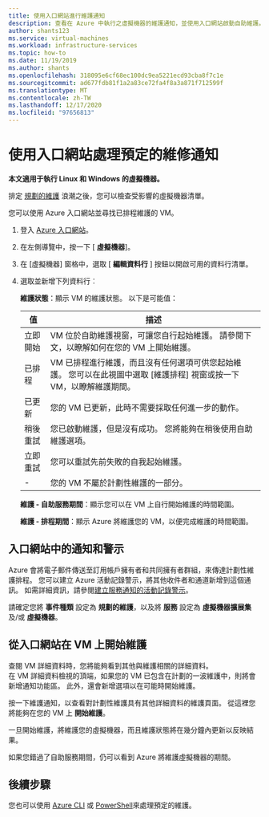 ```yaml
---
title: 使用入口網站進行維護通知
description: 查看在 Azure 中執行之虛擬機器的維護通知，並使用入口網站啟動自助維護。
author: shants123
ms.service: virtual-machines
ms.workload: infrastructure-services
ms.topic: how-to
ms.date: 11/19/2019
ms.author: shants
ms.openlocfilehash: 318095e6cf68ec100dc9ea5221ecd93cba8f7c1e
ms.sourcegitcommit: ad677fdb81f1a2a83ce72fa4f8a3a871f712599f
ms.translationtype: MT
ms.contentlocale: zh-TW
ms.lasthandoff: 12/17/2020
ms.locfileid: "97656813"
---
```

# <a name="handling-planned-maintenance-notifications-using-the-portal"></a>使用入口網站處理預定的維修通知

**本文適用于執行 Linux 和 Windows 的虛擬機器。**

排定 [規劃的維護](maintenance-notifications.md) 浪潮之後，您可以檢查受影響的虛擬機器清單。 

您可以使用 Azure 入口網站並尋找已排程維護的 VM。

1. 登入 [Azure 入口網站](https://portal.azure.com)。

2. 在左側導覽中，按一下 [ **虛擬機器**]。

3. 在 [虛擬機器] 窗格中，選取 [ **編輯資料行** ] 按鈕以開啟可用的資料行清單。

4. 選取並新增下列資料行︰

   **維護狀態**：顯示 VM 的維護狀態。 以下是可能值：
      
    | 值 | 描述 |
    |-------|-------------|
    | 立即開始 | VM 位於自助維護視窗，可讓您自行起始維護。 請參閱下文，以瞭解如何在您的 VM 上開始維護。 | 
    | 已排程 | VM 已排程進行維護，而且沒有任何選項可供您起始維護。 您可以在此視圖中選取 [維護排程] 視窗或按一下 VM，以瞭解維護期間。 | 
    | 已更新 | 您的 VM 已更新，此時不需要採取任何進一步的動作。 | 
    | 稍後重試 | 您已啟動維護，但是沒有成功。 您將能夠在稍後使用自助維護選項。 | 
    | 立即重試 | 您可以重試先前失敗的自我起始維護。 | 
    | - | 您的 VM 不屬於計劃性維護的一部分。 |

   **維護 - 自助服務期間**：顯示您可以在 VM 上自行開始維護的時間範圍。
   
   **維護 - 排程期間**：顯示 Azure 將維護您的 VM，以便完成維護的時間範圍。 



## <a name="notification-and-alerts-in-the-portal"></a>入口網站中的通知和警示

Azure 會將電子郵件傳送至訂用帳戶擁有者和共同擁有者群組，來傳達計劃性維護排程。 您可以建立 Azure 活動記錄警示，將其他收件者和通道新增到這個通訊。 如需詳細資訊，請參閱[建立服務通知的活動記錄警示](../service-health/alerts-activity-log-service-notifications-portal.md)。

請確定您將 **事件種類** 設定為 **規劃的維護**，以及將 **服務** 設定為 **虛擬機器擴展集** 及/或 **虛擬機器**。

## <a name="start-maintenance-on-your-vm-from-the-portal"></a>從入口網站在 VM 上開始維護

查閱 VM 詳細資料時，您將能夠看到其他與維護相關的詳細資料。  
在 VM 詳細資料檢視的頂端，如果您的 VM 已包含在計劃的一波維護中，則將會新增通知功能區。 此外，還會新增選項以在可能時開始維護。 


按一下維護通知，以查看對計劃性維護具有其他詳細資料的維護頁面。 從這裡您將能夠在您的 VM 上 **開始維護**。

一旦開始維護，將維護您的虛擬機器，而且維護狀態將在幾分鐘內更新以反映結果。

如果您錯過了自助服務期間，仍可以看到 Azure 將維護虛擬機器的期間。 


## <a name="next-steps"></a>後續步驟

您也可以使用 [Azure CLI](maintenance-notifications-cli.md) 或 [PowerShell](maintenance-notifications-powershell.md)來處理預定的維護。
